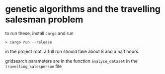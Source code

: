 # genetic algorithms and the travelling salesman problem
to run these, install `cargo` and run
```terminal
> cargo run --release
```
in the project root. a full run should take about 8 and a half hours.

gridsearch parameters are in the function `analyse_dataset` in the `travelling_salesperson` file
